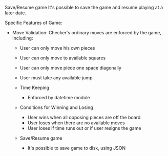 
Save/Resume game
It's possible to save the game and resume playing at a later date.


Specific Features of Game:

- Move Validation:
  Checker's ordinary moves are enforced by the game, including:
    - User can only move his own pieces
    - User can only move to available squares
    - User can only move piece one space diagonally
    - User must take any available jump

  - Time Keeping
    - Enforced by datetime module

  - Conditions for Winning and Losing
    - User wins when all opposing pieces are off the board
    - User loses when there are no available moves
    - User loses if time runs out or if user resigns the game

  - Save/Resume game
    - It's possible to save game to disk, using JSON
